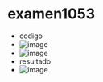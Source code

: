 # examen1053
- codigo
- ![image](https://github.com/user-attachments/assets/a247d3d6-fe76-48c9-b0f4-21307533c67c)
- ![image](https://github.com/user-attachments/assets/bd6ea132-ff95-4c2c-904a-f41c2a6b9bf1)
- resultado
- ![image](https://github.com/user-attachments/assets/4215a718-140c-47f5-8071-8083845b1697)



